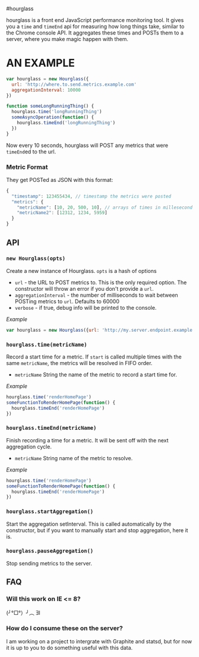 #hourglass

hourglass is a front end JavaScript performance monitoring tool. It gives you
a `time` and `timeEnd` api for measuring how long things take, similar to the
Chrome console API. It aggregates these times and POSTs them to a server, where
you make magic happen with them.

# AN EXAMPLE

```javascript
var hourglass = new Hourglass({
  url: 'http://where.to.send.metrics.example.com'
  aggregationInterval: 10000
})

function someLongRunningThing() {
  hourglass.time('longRunningThing')
  someAsyncOperation(function() {
    hourglass.timeEnd('longRunningThing')
  })
}
```

Now every 10 seconds, hourglass will POST any metrics that were `timeEnd`ed
to the url.

### Metric Format

They get POSTed as JSON with this format:

```JavaScript
{
  "timestamp": 123455434, // timestamp the metrics were posted
  "metrics": {
    "metricName": [10, 20, 500, 10], // arrays of times in millesecond between `time` and `timeEnd`.
    "metricName2": [12312, 1234, 5959]
  }
}
```


## API

### `new Hourglass(opts)`
Create a new instance of Hourglass. `opts` is a hash of options

* `url` - the URL to POST metrics to. This is the only required option. The
  constructor will throw an error if you don't provide a `url`.
* `aggregationInterval` - the number of milliseconds to wait between POSTing
  metrics to `url`. Defaults to 60000
* `verbose` - if true, debug info will be printed to the console.

*Example*

```JavaScript
var hourglass = new Hourglass({url: 'http://my.server.endpoint.example.com/stats'})
```

### `hourglass.time(metricName)`

Record a start time for a metric. If `start` is called multiple times
with the same `metricName`, the metrics will be resolved in FIFO order.

* `metricName` String the name of the metric to record a start time for.

*Example*

```JavaScript
hourglass.time('renderHomePage')
someFunctionToRenderHomePage(function() {
  hourglass.timeEnd('renderHomePage')
})
```

### `hourglass.timeEnd(metricName)`
 Finish recording a time for a metric. It will be sent off with the
 next aggregation cycle.

* `metricName` String name of the metric to resolve.

*Example*

```JavaScript
hourglass.time('renderHomePage')
someFunctionToRenderHomePage(function() {
  hourglass.timeEnd('renderHomePage')
})
```

### `hourglass.startAggregation()`

Start the aggregation setInterval. This is called automatically by
the constructor, but if you want to manually start and stop aggregation,
here it is.

### `hourglass.pauseAggregation()`

Stop sending metrics to the server.

## FAQ

### Will this work on IE <= 8?

(╯°□°）╯︵ ƎI

### How do I consume these on the server?

I am working on a project to intergrate with Graphite and statsd, but for now
it is up to you to do something useful with this data.
